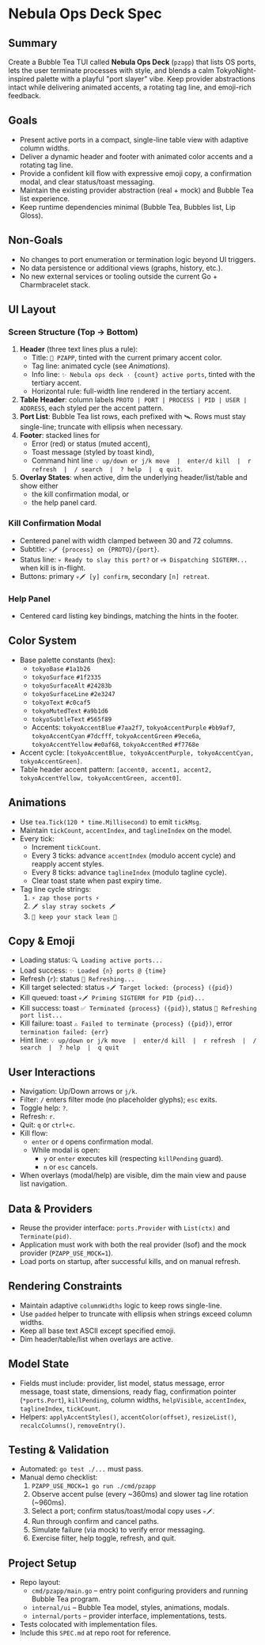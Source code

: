 # Nebula Ops Deck Spec

## Summary
Create a Bubble Tea TUI called **Nebula Ops Deck** (`pzapp`) that lists OS ports, lets the user terminate processes with style, and blends a calm TokyoNight-inspired palette with a playful "port slayer" vibe. Keep provider abstractions intact while delivering animated accents, a rotating tag line, and emoji-rich feedback.

## Goals
- Present active ports in a compact, single-line table view with adaptive column widths.
- Deliver a dynamic header and footer with animated color accents and a rotating tag line.
- Provide a confident kill flow with expressive emoji copy, a confirmation modal, and clear status/toast messaging.
- Maintain the existing provider abstraction (real + mock) and Bubble Tea list experience.
- Keep runtime dependencies minimal (Bubble Tea, Bubbles list, Lip Gloss).

## Non-Goals
- No changes to port enumeration or termination logic beyond UI triggers.
- No data persistence or additional views (graphs, history, etc.).
- No new external services or tooling outside the current Go + Charmbracelet stack.

## UI Layout

### Screen Structure (Top → Bottom)
1. **Header** (three text lines plus a rule):
   - Title: `🌌 PZAPP`, tinted with the current primary accent color.
   - Tag line: animated cycle (see *Animations*).
   - Info line: `✨ Nebula ops deck · {count} active ports`, tinted with the tertiary accent.
   - Horizontal rule: full-width line rendered in the tertiary accent.
2. **Table Header**: column labels `PROTO | PORT | PROCESS | PID | USER | ADDRESS`, each styled per the accent pattern.
3. **Port List**: Bubble Tea list rows, each prefixed with `🛰`. Rows must stay single-line; truncate with ellipsis when necessary.
4. **Footer**: stacked lines for
   - Error (red) or status (muted accent),
   - Toast message (styled by toast kind),
   - Command hint line `💡 up/down or j/k move  |  enter/d kill  |  r refresh  |  / search  |  ? help  |  q quit`.
5. **Overlay States**: when active, dim the underlying header/list/table and show either
   - the kill confirmation modal, or
   - the help panel card.

### Kill Confirmation Modal
- Centered panel with width clamped between 30 and 72 columns.
- Subtitle: `💀🗡️ {process} on {PROTO}/{port}`.
- Status line: `💀 Ready to slay this port?` or `💀🌀 Dispatching SIGTERM...` when kill is in-flight.
- Buttons: primary `💀🗡️ [y] confirm`, secondary `[n] retreat`.

### Help Panel
- Centered card listing key bindings, matching the hints in the footer.

## Color System
- Base palette constants (hex):
  - `tokyoBase` `#1a1b26`
  - `tokyoSurface` `#1f2335`
  - `tokyoSurfaceAlt` `#24283b`
  - `tokyoSurfaceLine` `#2e3247`
  - `tokyoText` `#c0caf5`
  - `tokyoMutedText` `#a9b1d6`
  - `tokyoSubtleText` `#565f89`
  - Accents: `tokyoAccentBlue` `#7aa2f7`, `tokyoAccentPurple` `#bb9af7`, `tokyoAccentCyan` `#7dcfff`, `tokyoAccentGreen` `#9ece6a`, `tokyoAccentYellow` `#e0af68`, `tokyoAccentRed` `#f7768e`
- Accent cycle: `[tokyoAccentBlue, tokyoAccentPurple, tokyoAccentCyan, tokyoAccentGreen]`.
- Table header accent pattern: `[accent0, accent1, accent2, tokyoAccentYellow, tokyoAccentGreen, accent0]`.

## Animations
- Use `tea.Tick(120 * time.Millisecond)` to emit `tickMsg`.
- Maintain `tickCount`, `accentIndex`, and `taglineIndex` on the model.
- Every tick:
  - Increment `tickCount`.
  - Every 3 ticks: advance `accentIndex` (modulo accent cycle) and reapply accent styles.
  - Every 8 ticks: advance `taglineIndex` (modulo tagline cycle).
  - Clear toast state when past expiry time.
- Tag line cycle strings:
  1. `⚡ zap those ports ⚡`
  2. `🗡️ slay stray sockets 🗡️`
  3. `🚀 keep your stack lean 🚀`

## Copy & Emoji
- Loading status: `🔍 Loading active ports...`
- Load success: `✨ Loaded {n} ports @ {time}`
- Refresh (`r`): status `🔄 Refreshing...`
- Kill target selected: status `💀🗡️ Target locked: {process} ({pid})`
- Kill queued: toast `💀🗡️ Priming SIGTERM for PID {pid}...`
- Kill success: toast `✅ Terminated {process} ({pid})`, status `🔄 Refreshing port list...`
- Kill failure: toast `⚠️ Failed to terminate {process} ({pid})`, error `termination failed: {err}`
- Hint line: `💡 up/down or j/k move  |  enter/d kill  |  r refresh  |  / search  |  ? help  |  q quit`

## User Interactions
- Navigation: Up/Down arrows or `j/k`.
- Filter: `/` enters filter mode (no placeholder glyphs); `esc` exits.
- Toggle help: `?`.
- Refresh: `r`.
- Quit: `q` or `ctrl+c`.
- Kill flow:
  - `enter` or `d` opens confirmation modal.
  - While modal is open:
    - `y` or `enter` executes kill (respecting `killPending` guard).
    - `n` or `esc` cancels.
- When overlays (modal/help) are visible, dim the main view and pause list navigation.

## Data & Providers
- Reuse the provider interface: `ports.Provider` with `List(ctx)` and `Terminate(pid)`.
- Application must work with both the real provider (lsof) and the mock provider (`PZAPP_USE_MOCK=1`).
- Load ports on startup, after successful kills, and on manual refresh.

## Rendering Constraints
- Maintain adaptive `columnWidths` logic to keep rows single-line.
- Use `padded` helper to truncate with ellipsis when strings exceed column widths.
- Keep all base text ASCII except specified emoji.
- Dim header/table/list when overlays are active.

## Model State
- Fields must include: provider, list model, status message, error message, toast state, dimensions, ready flag, confirmation pointer (`*ports.Port`), `killPending`, column widths, `helpVisible`, `accentIndex`, `taglineIndex`, `tickCount`.
- Helpers: `applyAccentStyles()`, `accentColor(offset)`, `resizeList()`, `recalcColumns()`, `removeEntry()`.

## Testing & Validation
- Automated: `go test ./...` must pass.
- Manual demo checklist:
  1. `PZAPP_USE_MOCK=1 go run ./cmd/pzapp`
  2. Observe accent pulse (every ~360ms) and slower tag line rotation (~960ms).
  3. Select a port; confirm status/toast/modal copy uses `💀🗡️`.
  4. Run through confirm and cancel paths.
  5. Simulate failure (via mock) to verify error messaging.
  6. Exercise filter, help toggle, refresh, and quit.

## Project Setup
- Repo layout:
  - `cmd/pzapp/main.go` – entry point configuring providers and running Bubble Tea program.
  - `internal/ui` – Bubble Tea model, styles, animations, modals.
  - `internal/ports` – provider interface, implementations, tests.
- Tests colocated with implementation files.
- Include this `SPEC.md` at repo root for reference.


